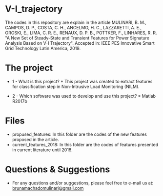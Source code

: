 # V-I_trajectory

The codes in this repository are explain in the article MULINARI, B. M., CAMPOS, D. P., COSTA, C. H., ANCELMO, H. C., LAZZARETTI, A. E., OROSKI, E., LIMA, C. R. E., RENAUX, D. P. B., POTTKER, F., LINHARES, R. R. "A New Set of Steady-State and Transient Features for Power Signature Analysis Based on V-I Trajectory". Accepted in: IEEE PES Innovative Smart Grid Technology Latin America, 2019.

# The project

* 1 - What is this project?
      * This project was created to extract features for classification step in Non-Intrusive Load Monitoring (NILM).  
    
* 2 - Which software was used to develop and use this project?
      * Matlab R2017b

# Files
* propused_features: In this folder are the codes of the new features proposed in the article.
* current_features_2018: In this folder are the codes of features presented in current literature until 2018.

# Questions & Suggestions
* For any questions and/or suggestions, please feel free to e-mail us at: brunamachadomulinari@gmail.com
